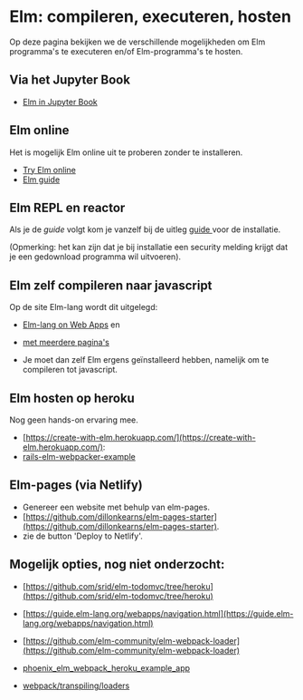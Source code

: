 # Elm: compileren, executeren, hosten

Op deze pagina bekijken we de verschillende mogelijkheden om Elm programma's te executeren en/of Elm-programma's te hosten.

## Via het Jupyter Book

+ [Elm in Jupyter Book](https://keuzethemas.github.io/functioneelElm/elm-in-jb.html)

## Elm online

Het is mogelijk Elm online uit te  proberen zonder te installeren.
+ [Try Elm online](https://elm-lang.org/try)
+ [Elm guide](https://guide.elm-lang.org/)

## Elm REPL en reactor

Als je de *guide* volgt kom je vanzelf bij de uitleg
[guide ](https://guide.elm-lang.org/)
voor de installatie.

(Opmerking: het kan zijn dat je bij installatie een security melding krijgt dat je een gedownload programma wil uitvoeren). 

## Elm zelf compileren naar javascript

Op de site Elm-lang wordt dit uitgelegd:

+ [Elm-lang on Web Apps](https://guide.elm-lang.org/webapps/)
en
+ [met meerdere pagina's](https://guide.elm-lang.org/webapps/navigation.html)

+ Je moet dan zelf Elm ergens geïnstalleerd hebben, namelijk om te compileren tot javascript.


## Elm hosten op heroku

Nog geen hands-on ervaring mee.

+ [https://create-with-elm.herokuapp.com/](https://create-with-elm.herokuapp.com/):
+ [rails-elm-webpacker-example](https://github.com/tjmw/rails-elm-webpacker-example)


## Elm-pages (via Netlify)  

+ Genereer een website met behulp van elm-pages.
+ [https://github.com/dillonkearns/elm-pages-starter](https://github.com/dillonkearns/elm-pages-starter).
+ zie de button 'Deploy to Netlify'.


## Mogelijk opties, nog niet onderzocht:

+ [https://github.com/srid/elm-todomvc/tree/heroku](https://github.com/srid/elm-todomvc/tree/heroku)

+ [https://guide.elm-lang.org/webapps/navigation.html](https://guide.elm-lang.org/webapps/navigation.html)
+ [https://github.com/elm-community/elm-webpack-loader](https://github.com/elm-community/elm-webpack-loader)
+ [phoenix_elm_webpack_heroku_example_app](https://github.com/joshuaclayton/phoenix_elm_webpack_heroku_example_app)
+ [webpack/transpiling/loaders](https://webpack.js.org/loaders/)

